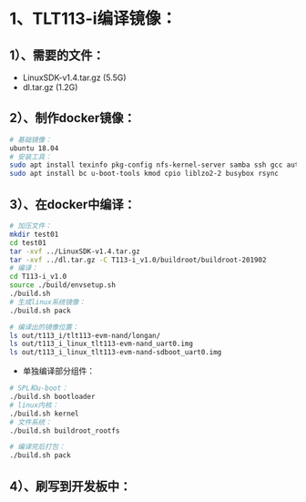 # 1、TLT113-i编译镜像：

## 1）、需要的文件：

- LinuxSDK-v1.4.tar.gz (5.5G)
- dl.tar.gz (1.2G)

## 2）、制作docker镜像：

```bash
# 基础镜像：
ubuntu 18.04
# 安装工具：
sudo apt install texinfo pkg-config nfs-kernel-server samba ssh gcc autoconf patch wget texinfo zlib1g-dev dos2unix git gnupg flex bison gperf build-essential zip curl libc6-dev libncurses5-dev:i386 x11proto-core-dev libx11-dev:i386 libreadline6-dev:i386 libgl1-mesa-glx:i386 libgl1-mesa-dev g++-multilib tofrodos python-markdown libxml2-utils xsltproc zlib1g-dev:i386 gawk libssl-dev u-boot-tools:i386 mingw32
sudo apt install bc u-boot-tools kmod cpio liblzo2-2 busybox rsync
```

## 3）、在docker中编译：

```bash
# 加压文件：
mkdir test01
cd test01
tar -xvf ../LinuxSDK-v1.4.tar.gz
tar -xvf ../dl.tar.gz -C T113-i_v1.0/buildroot/buildroot-201902
# 编译：
cd T113-i_v1.0
source ./build/envsetup.sh
./build.sh
# 生成linux系统镜像：
./build.sh pack

# 编译出的镜像位置：
ls out/t113_i/tlt113-evm-nand/longan/
ls out/t113_i_linux_tlt113-evm-nand_uart0.img
ls out/t113_i_linux_tlt113-evm-nand-sdboot_uart0.img
```

- 单独编译部分组件：

```bash
# SPL和u-boot：
./build.sh bootloader
# linux内核：
./build.sh kernel
# 文件系统：
./build.sh buildroot_rootfs

# 编译完后打包：
./build.sh pack
```

## 4）、刷写到开发板中：

```bash
```

